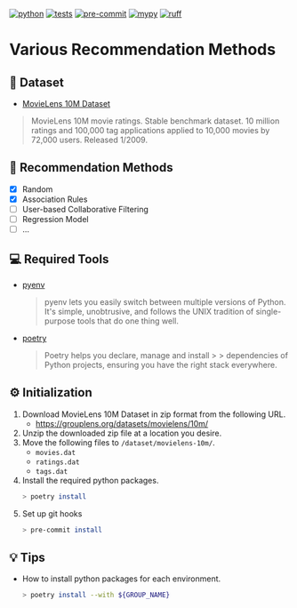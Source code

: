 [![python](https://img.shields.io/badge/python-v3.12-4584b6?logo=python
)](https://github.com/python
)
[![tests](https://img.shields.io/badge/tests-passed-23A458?logo=github
)](https://github.com/python
)
[![pre-commit](https://img.shields.io/badge/pre--commit-enabled-F19C35?logo=pre-commit)](https://github.com/pre-commit/pre-commit)
[![mypy](https://img.shields.io/badge/mypy-checked-1670A7)](https://github.com/python/mypy)
[![ruff](https://img.shields.io/endpoint?url=https://raw.githubusercontent.com/charliermarsh/ruff/main/assets/badge/v2.json)](https://github.com/astral-sh/ruff)

# Various Recommendation Methods

## :movie_camera: Dataset
- [MovieLens 10M Dataset](https://grouplens.org/datasets/movielens/10m/)
> MovieLens 10M movie ratings. Stable benchmark dataset. 10 million ratings and 100,000 tag applications applied to 10,000 movies by 72,000 users. Released 1/2009.

## :seedling: Recommendation Methods

- [x] Random
- [x] Association Rules
- [ ] User-based Collaborative Filtering
- [ ] Regression Model
- [ ] ...

## :computer: Required Tools

- [pyenv](https://github.com/pyenv/pyenv)
   > pyenv lets you easily switch between multiple versions of Python. It's simple, unobtrusive, and follows the UNIX tradition of single-purpose tools that do one thing well.

- [poetry](https://github.com/python-poetry/poetry)
   > Poetry helps you declare, manage and install > > dependencies of Python projects, ensuring you have the right stack everywhere.

## :gear: Initialization

1. Download MovieLens 10M Dataset in zip format from the following URL.
   - https://grouplens.org/datasets/movielens/10m/
2. Unzip the downloaded zip file at a location you desire.
3. Move the following files to `/dataset/movielens-10m/`.
   - `movies.dat`
   - `ratings.dat`
   - `tags.dat`
4. Install the required python packages.
   ```sh
   > poetry install
   ``` 
5. Set up git hooks
   ```sh
   > pre-commit install
   ```

## :bulb: Tips
- How to install python packages for each environment.
   ```sh
   > poetry install --with ${GROUP_NAME}
   ```